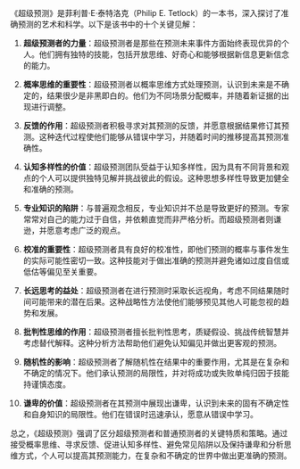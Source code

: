 《超级预测》是菲利普·E·泰特洛克（Philip E. Tetlock）的一本书，深入探讨了准确预测的艺术和科学。以下是该书中的十个关键见解：

1. **超级预测者的力量**：超级预测者是那些在预测未来事件方面始终表现优异的个人。他们拥有独特的技能，包括开放思维、好奇心和能够根据新信息更新信念的能力。

2. **概率思维的重要性**：超级预测者以概率思维方式处理预测，认识到未来是不确定的，结果很少是非黑即白的。他们为不同场景分配概率，并随着新证据的出现进行调整。

3. **反馈的作用**：超级预测者积极寻求对其预测的反馈，并愿意根据结果修订其预测。这种迭代过程使他们能够从错误中学习，并随着时间的推移提高其预测准确性。

4. **认知多样性的价值**：超级预测团队受益于认知多样性，因为具有不同背景和观点的个人可以提供独特见解并挑战彼此的假设。这种思想多样性导致更加健全和准确的预测。

5. **专业知识的陷阱**：与普遍观念相反，专业知识并不总是导致更好的预测。专家常常对自己的能力过于自信，并依赖直觉而非严格分析。而超级预测者则谦逊，并愿意考虑广泛的观点。

6. **校准的重要性**：超级预测者具有良好的校准性，即他们预测的概率与事件发生的实际可能性密切一致。这种技能对于做出准确的预测并避免诸如过度自信或低估等偏见至关重要。

7. **长远思考的益处**：超级预测者在进行预测时采取长远视角，考虑不同结果随时间可能带来的潜在后果。这种战略性方法使他们能够预见其他人可能忽视的趋势和发展。

8. **批判性思维的作用**：超级预测者擅长批判性思考，质疑假设、挑战传统智慧并考虑替代解释。这种分析方法帮助他们避免认知偏见并做出更客观的预测。

9. **随机性的影响**：超级预测者了解随机性在结果中的重要作用，尤其是在复杂和不确定的情况下。他们承认预测的局限性，并对将成功或失败单纯归因于技能持谨慎态度。

10. **谦卑的价值**：超级预测者在其预测中展现出谦卑，认识到未来的固有不确定性和自身知识的局限性。他们在错误时迅速承认，愿意从错误中学习。

总之，《超级预测》强调了区分超级预测者和普通预测者的关键特质和策略。通过接受概率思维、寻求反馈、促进认知多样性、避免常见陷阱以及保持谦卑和分析思维方式，个人可以提高其预测能力，在复杂和不确定的世界中做出更准确的预测。
